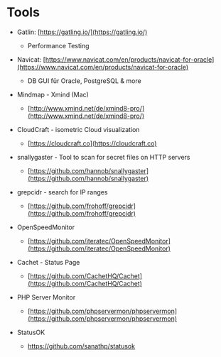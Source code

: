 # Tools

* Gatlin: [https://gatling.io/](https://gatling.io/)

  * Performance Testing

* Navicat: [https://www.navicat.com/en/products/navicat-for-oracle](https://www.navicat.com/en/products/navicat-for-oracle)

  * DB GUI für Oracle, PostgreSQL & more

* Mindmap - Xmind \(Mac\)

  * [http://www.xmind.net/de/xmind8-pro/](http://www.xmind.net/de/xmind8-pro/)

* CloudCraft - isometric Cloud visualization

  * [https://cloudcraft.co](https://cloudcraft.co)

* snallygaster - Tool to scan for secret files on HTTP servers

  * [https://github.com/hannob/snallygaster](https://github.com/hannob/snallygaster)

* grepcidr - search for IP ranges

  * [https://github.com/frohoff/grepcidr](https://github.com/frohoff/grepcidr)

* OpenSpeedMonitor

  * [https://github.com/iteratec/OpenSpeedMonitor](https://github.com/iteratec/OpenSpeedMonitor)

* Cachet - Status Page
  * [https://github.com/CachetHQ/Cachet](https://github.com/CachetHQ/Cachet)
* PHP Server Monitor
  * [https://github.com/phpservermon/phpservermon](https://github.com/phpservermon/phpservermon)
* StatusOK
  * https://github.com/sanathp/statusok



